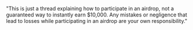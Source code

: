"This is just a thread explaining how to participate in an airdrop, not a guaranteed way to instantly earn $10,000. Any mistakes or negligence that lead to losses while participating in an airdrop are your own responsibility."
